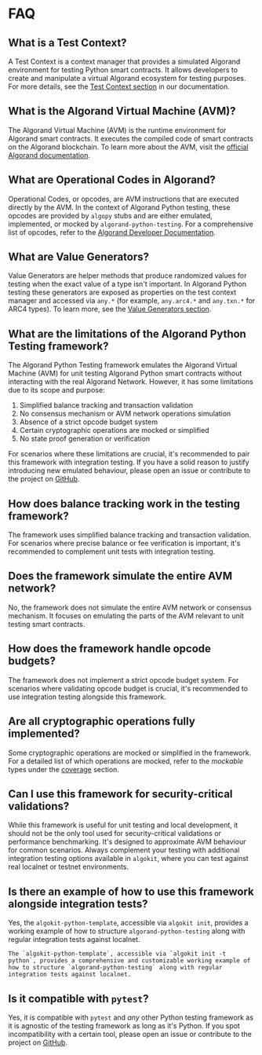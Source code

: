 # FAQ

## What is a Test Context?

A Test Context is a context manager that provides a simulated Algorand environment for testing Python smart contracts. It allows developers to create and manipulate a virtual Algorand ecosystem for testing purposes. For more details, see the [Test Context section](testing-guide/concepts.md#test-context) in our documentation.

## What is the Algorand Virtual Machine (AVM)?

The Algorand Virtual Machine (AVM) is the runtime environment for Algorand smart contracts. It executes the compiled code of smart contracts on the Algorand blockchain. To learn more about the AVM, visit the [official Algorand documentation](https://developer.algorand.org/docs/get-details/dapps/avm/).

## What are Operational Codes in Algorand?

Operational Codes, or opcodes, are AVM instructions that are executed directly by the AVM. In the context of Algorand Python testing, these opcodes are provided by `algopy` stubs and are either emulated, implemented, or mocked by `algorand-python-testing`. For a comprehensive list of opcodes, refer to the [Algorand Developer Documentation](https://developer.algorand.org/docs/get-details/dapps/avm/teal/opcodes/?from_query=OPcodes#template-modal-overlay).

## What are Value Generators?

Value Generators are helper methods that produce randomized values for testing when the exact value of a type isn't important. In Algorand Python testing these generators are exposed as properties on the test context manager and accessed via `any.*` (for example, `any.arc4.*` and `any.txn.*` for ARC4 types). To learn more, see the [Value Generators section](testing-guide/concepts.md#value-generators).

## What are the limitations of the Algorand Python Testing framework?

The Algorand Python Testing framework emulates the Algorand Virtual Machine (AVM) for unit testing Algorand Python smart contracts without interacting with the real Algorand Network. However, it has some limitations due to its scope and purpose:

1. Simplified balance tracking and transaction validation
2. No consensus mechanism or AVM network operations simulation
3. Absence of a strict opcode budget system
4. Certain cryptographic operations are mocked or simplified
5. No state proof generation or verification

For scenarios where these limitations are crucial, it's recommended to pair this framework with integration testing. If you have a solid reason to justify introducing new emulated behaviour, please open an issue or contribute to the project on [GitHub](https://github.com/algorandfoundation/algorand-python-testing).

## How does balance tracking work in the testing framework?

The framework uses simplified balance tracking and transaction validation. For scenarios where precise balance or fee verification is important, it's recommended to complement unit tests with integration testing.

## Does the framework simulate the entire AVM network?

No, the framework does not simulate the entire AVM network or consensus mechanism. It focuses on emulating the parts of the AVM relevant to unit testing smart contracts.

## How does the framework handle opcode budgets?

The framework does not implement a strict opcode budget system. For scenarios where validating opcode budget is crucial, it's recommended to use integration testing alongside this framework.

## Are all cryptographic operations fully implemented?

Some cryptographic operations are mocked or simplified in the framework. For a detailed list of which operations are mocked, refer to the _mockable_ types under the [coverage](./coverage.md) section.

## Can I use this framework for security-critical validations?

While this framework is useful for unit testing and local development, it should not be the only tool used for security-critical validations or performance benchmarking. It's designed to approximate AVM behaviour for common scenarios. Always complement your testing with additional integration testing options available in `algokit`, where you can test against real localnet or testnet environments.

## Is there an example of how to use this framework alongside integration tests?

Yes, the `algokit-python-template`, accessible via `algokit init`, provides a working example of how to structure `algorand-python-testing` along with regular integration tests against localnet.

```{hint}
The `algokit-python-template`, accessible via `algokit init -t python`, provides a comprehensive and customizable working example of how to structure `algorand-python-testing` along with regular integration tests against localnet.
```

## Is it compatible with `pytest`?

Yes, it is compatible with `pytest` and _any_ other Python testing framework as it is agnostic of the testing framework as long as it's Python. If you spot incompatibility with a certain tool, please open an issue or contribute to the project on [GitHub](https://github.com/algorandfoundation/algorand-python-testing).
